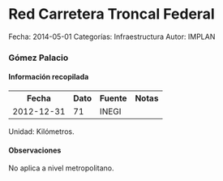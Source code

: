 Red Carretera Troncal Federal
=====

Fecha: 2014-05-01
Categorías: Infraestructura
Autor: IMPLAN

### Gómez Palacio

#### Información recopilada

<table class="table table-hover table-bordered">
  <tr><th>Fecha</th><th>Dato</th><th>Fuente</th><th>Notas</th></tr>
  <tr><td>2012-12-31</td><td>71</td><td>INEGI</td><td></td></tr>
</table>

Unidad: Kilómetros.

#### Observaciones

No aplica a nivel metropolitano.
